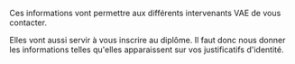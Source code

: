 Ces informations vont permettre aux différents intervenants VAE de vous contacter.

Elles vont aussi servir à vous inscrire au diplôme. Il faut donc nous donner les informations telles qu'elles apparaissent sur vos justificatifs d'identité.